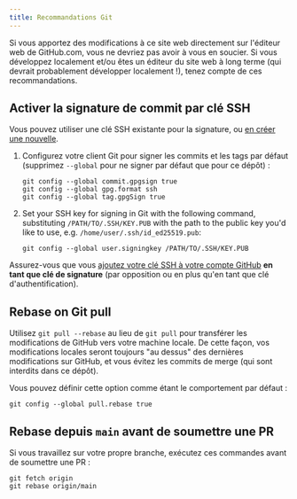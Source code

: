 ```yaml
---
title: Recommandations Git
---
```


Si vous apportez des modifications à ce site web directement sur l'éditeur web de GitHub.com, vous ne devriez pas avoir à vous en soucier. Si vous développez localement et/ou êtes un éditeur du site web à long terme (qui devrait probablement développer localement !), tenez compte de ces recommandations.

## Activer la signature de commit par clé SSH

Vous pouvez utiliser une clé SSH existante pour la signature, ou [en créer une nouvelle](https://docs.github.com/en/authentication/connecting-to-github-with-ssh/generating-a-new-ssh-key-and-adding-it-to-the-ssh-agent).

1. Configurez votre client Git pour signer les commits et les tags par défaut (supprimez `--global` pour ne signer par défaut que pour ce dépôt) :
   ```
   git config --global commit.gpgsign true
   git config --global gpg.format ssh
   git config --global tag.gpgSign true
   ```
2. Set your SSH key for signing in Git with the following command, substituting `/PATH/TO/.SSH/KEY.PUB` with the path to the public key you'd like to use, e.g. `/home/user/.ssh/id_ed25519.pub`:
   ```
   git config --global user.signingkey /PATH/TO/.SSH/KEY.PUB
   ```

Assurez-vous que vous [ajoutez votre clé SSH à votre compte GitHub](https://docs.github.com/en/authentication/connecting-to-github-with-ssh/adding-a-new-ssh-key-to-your-github-account#adding-a-new-ssh-key-to-your-account) **en tant que clé de signature** (par opposition ou en plus qu'en tant que clé d'authentification).

## Rebase on Git pull

Utilisez `git pull --rebase` au lieu de `git pull` pour transférer les modifications de GitHub vers votre machine locale. De cette façon, vos modifications locales seront toujours "au dessus" des dernières modifications sur GitHub, et vous évitez les commits de merge (qui sont interdits dans ce dépôt).

Vous pouvez définir cette option comme étant le comportement par défaut :

```
git config --global pull.rebase true
```

## Rebase depuis `main` avant de soumettre une PR

Si vous travaillez sur votre propre branche, exécutez ces commandes avant de soumettre une PR :

```
git fetch origin
git rebase origin/main
```
